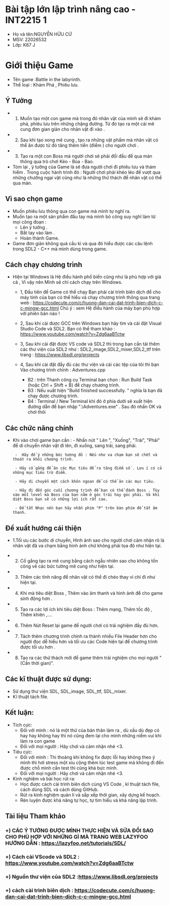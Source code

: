 # Bài tập lớn lập trình nâng cao - INT2215 1

- Họ và tên:NGUYỄN HỮU CỨ
- MSV: 22026532
- Lớp: K67 J

# Giới thiệu Game 
- Tên game :Battle in the labyrinth.
- Thể loại : Khám Phá , Phiêu lưu.


## Ý Tưởng
- 1. Muốn tạo một con game mà trong đó nhân vật của mình sẽ đi khám phá, phiêu lưu trên những chặng đường. Từ đó tạo ra một cái mê cung đơn gian giản cho nhân vật đi vào .
- 2. Sau khi tạo xong mê cung , tạo ra những vật phẩm mà nhân vật có thể ăn được từ đó tăng thêm tiền (điểm ) cho người chơi .
- 3. Tạo ra một con Boss mà người chơi sẽ phải đối đầu để qua màn thông qua trò chơi Kéo - Búa - Bao.
- Tóm lại , ý tưởng của Game là sẽ đưa người chơi đi phiêu lưu và thám hiểm . Trong cuộc hành trình đó : Người chơi phải khéo léo để vượt qua những chướng ngại vật cũng như là những thử thách để nhân vật có thể qua màn.

## Vì sao chọn game
-  Muốn phiêu lưu thông qua con game mà mình tự nghĩ ra.
- Muốn tạo ra một sản phẩm đầu tay mà mình bỏ công suy nghĩ làm từ mọi công đoạn :
    - Lên ý tưởng .
    - Bắt tay vào làm .
    - Hoàn thành Game.
- Game đơn giản không quá cầu kì và qua đó hiểu được các câu lệnh trong SDL2 - C++ mà mình dùng trong game.

## Cách chạy chương trình 
- Hiện tại Windows là Hệ điều hành phổ biến cũng như là phù hợp với giá cả , Vì vậy nên  Mình sẽ chỉ cách chạy trên Windows.
    - 1, Đầu tiên để Game có thể chạy Bạn phải cài trình biên dịch để cho máy tính của bạn có thể hiểu và chạy  chương trình thông qua  trang web : https://codecute.com/c/huong-dan-cai-dat-trinh-bien-dich-c-c-mingw-gcc.html
     Chú ý : xem Hệ điều hành của máy bạn phù hợp với phiên bản nào !
    - 2, Sau khi cài được GCC trên Windows bạn hãy tìm và cài đặt  Visual Studio Code và SDL2.
    Bạn có thể tham khảo : https://www.youtube.com/watch?v=Zdg6aaBTctw

    - 3, Sau khi cài đặt được VS code và SDL2 thì trong bạn cần tải thêm các thư viện của SDL2 như : SDL2_image,SDL2_mixer,SDL2_ttf trên trang : https://www.libsdl.org/projects

    - 4, Sau khi cài đặt đầy đủ các thư viện và cài các tệp của tôi thì bạn Vào chương trình chính : Adventures.cpp 
        - B2 : trên Thanh công cụ Terminal bạn chọn : Run Build Task (hoặc Ctrl + Shift + B) để chạy chương trình.
        - B3 : Nếu xuất hiện "Build finished successfully. " nghĩa là bạn đã chạy được chương trình.
        - B4 : Terminal / New Terminal  khi đó ở phía dưới sẽ xuất hiện đường dẫn để bạn nhập ".\Adventures.exe" . Sau đó nhấn OK và chơi thôi

## Các chức năng chính 
 - Khi vào chơi game bạn cần : 
        - Nhấn nút " Lên ", "Xuống", "Trái", "Phải" để di chuyển nhân vật đi lên, đi xuống, sang trái, sang phải.

        -  Hãy để ý những bức tường đỏ : Nếu như va chạm bạn sẽ chết và thoát ra khỏi chương trình.

        - Hãy cố gắng để ăn các Mục tiêu để ra tăng điểm số . Lưu í có cả những mục tiêu trừ điểm.

        - Hãy di chuyển một cách khôn ngoan để có thể ăn các mục tiêu.

        - Hãy đi đến góc cuối chương trình để bạn có thể đánh Boss . Tùy vào mỗi level mà Boss của bạn nằm ở góc trái hay góc phải. Và khi diệt Boss bạn sẽ có những lợi ích rất cao.

        - Để tắt Nhạc nền bạn hãy nhấn phím "P" trên bàn phím để tắt âm thanh.

## Đề xuất hướng cái thiện

- 1.Tối ưu các bước di chuyển, Hình ảnh sao cho người chơi cảm nhận rõ là nhân vật đã va chạm bằng hình ảnh chứ không phải tọa độ như hiện tại.

- 2. Cố gắng tạo ra mê cung bằng cách ngẫu nhiên sao cho không tốn công vẽ các bức tường mê cung như hiện tại.

- 3. Thêm các tính năng để nhân vật có thể đi chéo thay vì chỉ đi như hiện tại. 

- 4. Khi mà tiêu diệt Boss , Thêm vào âm thanh và hình ảnh để cho game sinh động hơn .

- 5. Tạo ra các  lợi ích khi tiêu diệt  Boss : Thêm mạng, Thêm tốc độ , Thêm khiên ,....

- 6. Thêm Nút Reset lại game để người chơi có trải nghiệm đầy đủ hơn.

- 7. Tách thêm  chương trình chính  ra thành nhiều File Header hơn  cho người đọc dễ hiểu hơn  và tối ưu các Code hiện tại để chương trình được tối ưu hơn .

- 8. Tạo ra các thử thách mới để game thêm trải nghiệm cho mọi người "(Cần thời gian)".

## Các kĩ thuật được sử dụng:
- Sử dụng thư viện SDL, SDL_image, SDL_ttf, SDL_mixer.
- Kĩ thuật tách file.
## Kết luận:
- Tích cực: 
    - Đối với mình :  nó là một thứ của bản thân làm ra , dù xấu dù đẹp có hay hay không hay thì nó cũng đem lại cho mình những niềm vui khi làm ra con game
    - Đối với mọi người : Hãy chơi và cảm nhận nhé <3.
- Tiêu cực:
    - Đối với mình :  Thi thoảng khi không fix được lỗi hay không theo ý mình thì hơi stress một xíu cộng thêm lúc test game mà không đi đến được chỗ mình cần test thì cũng khá bực mình.
    - Đối với mọi người : Hãy chơi và cảm nhận nhé <3.
- Kinh nghiệm và bài học rút ra:
  - Học được cách cài trình biên dịch cùng VS Code , kĩ thuật  tách file, cách dùng SDL và cách dùng GitHub.
  - Rút ra kinh nghiệm quản lí và sắp xếp thời gian, xây dựng kế hoạch.
  - Rèn luyện được khả năng tự học, tự tìm hiểu và khả năng lập trình.

## Tài liệu Tham khảo
### +) CÁC Ý TƯỞNG ĐƯỢC MÌNH THỰC HIỆN VÀ SỬA ĐỔI  SAO CHO PHÙ HỢP VỚI NHỮNG GÌ MÀ TRANG WEB LAZYFOO HƯỚNG DẪN : https://lazyfoo.net/tutorials/SDL/
### +) Cách cài VScode và SDL2 : https://www.youtube.com/watch?v=Zdg6aaBTctw
### +) Nguồn thư viện của SDL2 :https://www.libsdl.org/projects
### +) cách cài trình biên dịch : https://codecute.com/c/huong-dan-cai-dat-trinh-bien-dich-c-c-mingw-gcc.html



